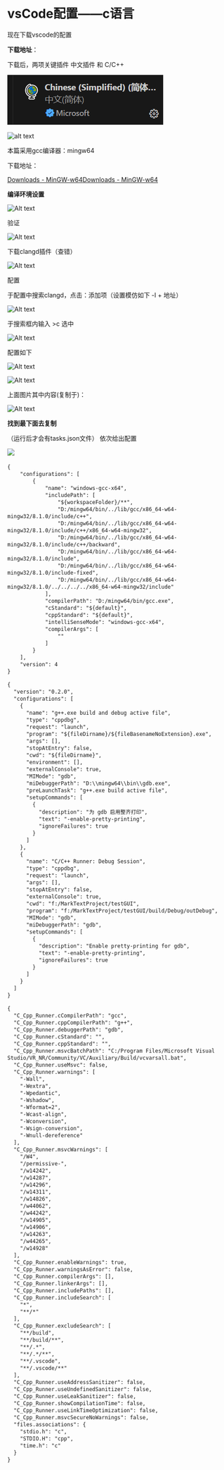 # vsCode配置——c语言

现在下载vscode的配置

**下载地址**：

下载后，两项关键插件 中文插件 和 C/C++

![Github Image](assets/1d56f55dfa2b6bda3dfdfc9b7ba0d8fa4a707ff1.png)

![alt text](F:\MarktextPhoto\6086af215cab400eb2a97c356e7fff02a0c1b65c.png)

本篇采用gcc编译器：mingw64

下载地址：

[Downloads - MinGW-w64](https://www.mingw-w64.org/downloads/)[Downloads - MinGW-w64](https://www.mingw-w64.org/downloads/)

**编译环境设置**

![Alt text](F:\MarktextPhoto\f8b0a2f0e12dbf30f54c65177ac18c7e5ee82180.png)

验证

![Alt text](F:\MarktextPhoto\9fc635831a657cfe8c9fd7b4d33655127899b81c.png)

下载clangd插件（查错）

![Alt text](F:\MarktextPhoto\23fde8c3299bb7ebe4cfe55d41700773201e489d.png)

配置

于配置中搜索clangd，点击：添加项（设置模仿如下 -I + 地址）

![Alt text](F:\MarktextPhoto\a83c465a38f210dd1532b7ec8e43f2baa6fea3a2.png)

于搜索框内输入 >c 选中

![Alt text](F:\MarktextPhoto\7c9d6fa4e980224a105222239cb48156d0cc3637.png)

配置如下

![Alt text](F:\MarktextPhoto\deb3bf12cf5cb57de504c3bbc93f0ad0cce07a8e.png)

![Alt text](F:\MarktextPhoto\83448051d25abadcfbfc2ee2914d485074c6e971.png)

上面图片其中内容(复制于)：

![Alt text](F:\MarktextPhoto\2e4110b8ae74b6645b87170694e0d1007a422a10.png)

**找到最下面去复制**

（运行后才会有tasks.json文件） 依次给出配置

![](F:\MarktextPhoto\2024-08-19-17-55-18-image.png)

```
{
    "configurations": [
        {
            "name": "windows-gcc-x64",
            "includePath": [
                "${workspaceFolder}/**",
                "D:/mingw64/bin/../lib/gcc/x86_64-w64-mingw32/8.1.0/include/c++",
                "D:/mingw64/bin/../lib/gcc/x86_64-w64-mingw32/8.1.0/include/c++/x86_64-w64-mingw32",
                "D:/mingw64/bin/../lib/gcc/x86_64-w64-mingw32/8.1.0/include/c++/backward",
                "D:/mingw64/bin/../lib/gcc/x86_64-w64-mingw32/8.1.0/include",
                "D:/mingw64/bin/../lib/gcc/x86_64-w64-mingw32/8.1.0/include-fixed",
                "D:/mingw64/bin/../lib/gcc/x86_64-w64-mingw32/8.1.0/../../../../x86_64-w64-mingw32/include"
            ],
            "compilerPath": "D:/mingw64/bin/gcc.exe",
            "cStandard": "${default}",
            "cppStandard": "${default}",
            "intelliSenseMode": "windows-gcc-x64",
            "compilerArgs": [
                ""
            ]
        }
    ],
    "version": 4
}
```

```
{
  "version": "0.2.0",
  "configurations": [
    {
      "name": "g++.exe build and debug active file",
      "type": "cppdbg",
      "request": "launch",
      "program": "${fileDirname}/${fileBasenameNoExtension}.exe",
      "args": [],
      "stopAtEntry": false,
      "cwd": "${fileDirname}",
      "environment": [],
      "externalConsole": true,
      "MIMode": "gdb",
      "miDebuggerPath": "D:\\mingw64\\bin\\gdb.exe",
      "preLaunchTask": "g++.exe build active file",
      "setupCommands": [
        {
          "description": "为 gdb 启用整齐打印",
          "text": "-enable-pretty-printing",
          "ignoreFailures": true
        }
      ]
    },
    {
      "name": "C/C++ Runner: Debug Session",
      "type": "cppdbg",
      "request": "launch",
      "args": [],
      "stopAtEntry": false,
      "externalConsole": true,
      "cwd": "f:/MarkTextProject/testGUI",
      "program": "f:/MarkTextProject/testGUI/build/Debug/outDebug",
      "MIMode": "gdb",
      "miDebuggerPath": "gdb",
      "setupCommands": [
        {
          "description": "Enable pretty-printing for gdb",
          "text": "-enable-pretty-printing",
          "ignoreFailures": true
        }
      ]
    }
  ]
}
```

```
{
  "C_Cpp_Runner.cCompilerPath": "gcc",
  "C_Cpp_Runner.cppCompilerPath": "g++",
  "C_Cpp_Runner.debuggerPath": "gdb",
  "C_Cpp_Runner.cStandard": "",
  "C_Cpp_Runner.cppStandard": "",
  "C_Cpp_Runner.msvcBatchPath": "C:/Program Files/Microsoft Visual Studio/VR_NR/Community/VC/Auxiliary/Build/vcvarsall.bat",
  "C_Cpp_Runner.useMsvc": false,
  "C_Cpp_Runner.warnings": [
    "-Wall",
    "-Wextra",
    "-Wpedantic",
    "-Wshadow",
    "-Wformat=2",
    "-Wcast-align",
    "-Wconversion",
    "-Wsign-conversion",
    "-Wnull-dereference"
  ],
  "C_Cpp_Runner.msvcWarnings": [
    "/W4",
    "/permissive-",
    "/w14242",
    "/w14287",
    "/w14296",
    "/w14311",
    "/w14826",
    "/w44062",
    "/w44242",
    "/w14905",
    "/w14906",
    "/w14263",
    "/w44265",
    "/w14928"
  ],
  "C_Cpp_Runner.enableWarnings": true,
  "C_Cpp_Runner.warningsAsError": false,
  "C_Cpp_Runner.compilerArgs": [],
  "C_Cpp_Runner.linkerArgs": [],
  "C_Cpp_Runner.includePaths": [],
  "C_Cpp_Runner.includeSearch": [
    "*",
    "**/*"
  ],
  "C_Cpp_Runner.excludeSearch": [
    "**/build",
    "**/build/**",
    "**/.*",
    "**/.*/**",
    "**/.vscode",
    "**/.vscode/**"
  ],
  "C_Cpp_Runner.useAddressSanitizer": false,
  "C_Cpp_Runner.useUndefinedSanitizer": false,
  "C_Cpp_Runner.useLeakSanitizer": false,
  "C_Cpp_Runner.showCompilationTime": false,
  "C_Cpp_Runner.useLinkTimeOptimization": false,
  "C_Cpp_Runner.msvcSecureNoWarnings": false,
  "files.associations": {
    "stdio.h": "c",
    "STDIO.H": "cpp",
    "time.h": "c"
  }
}
```

```

```
